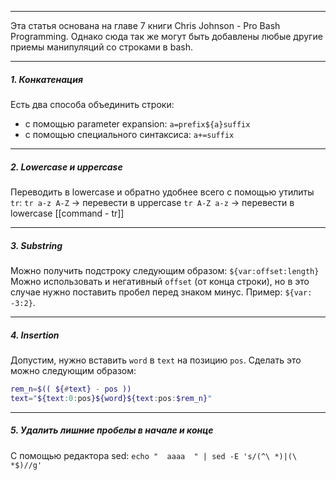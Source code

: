 ___
Эта статья основана на главе 7 книги Chris Johnson - Pro Bash Programming. Однако сюда так же могут быть добавлены любые другие приемы манипуляций со строками в bash.
___
##### 1. Конкатенация

Есть два способа объединить строки:
- с помощью parameter expansion: `a=prefix${a}suffix`
- с помощью специального синтаксиса: `a+=suffix`

___
##### 2. Lowercase и uppercase

Переводить в lowercase и обратно удобнее всего с помощью утилиты `tr`:
`tr a-z A-Z` -> перевести в uppercase
`tr A-Z a-z` -> перевести в lowercase
[[command - tr]]

___
##### 3. Substring

Можно получить подстроку следующим образом: `${var:offset:length}`
Можно использовать и негативный `offset` (от конца строки), но в это случае нужно поставить пробел перед знаком минус. Пример: `${var: -3:2}`.

___
##### 4. Insertion

Допустим, нужно вставить `word` в `text` на позицию `pos`. Сделать это можно следующим образом:
```bash
rem_n=$(( ${#text} - pos ))
text="${text:0:pos}${word}${text:pos:$rem_n}"
```

___
##### 5. Удалить лишние пробелы в начале и конце

С помощью редактора sed:
`echo "  aaaa  " | sed -E 's/(^\ *)|(\ *$)//g'`


